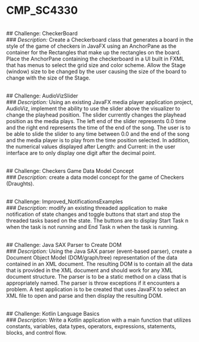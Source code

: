 # **CMP_SC4330**

<br>## Challenge: CheckerBoard
<br>### *Description:* 
Create a Checkerboard class that generates a board in the style of the game of checkers in JavaFX using an AnchorPane as the container for the Rectangles that make up the rectangles on the board. Place the AnchorPane containing the checkerboard in a UI built in FXML that has menus to select the grid size and color scheme. Allow the Stage (window) size to be changed by the user causing the size of the board to change with the size of the Stage.


<br>## Challenge: AudioVizSlider
<br>### *Description:* 
Using an existing JavaFX media player application project, AudioViz, implement the ability to use the slider above the visualizer to change the playhead position. The slider currently changes the playhead position as the media plays. The left end of the slider represents 0.0 time and the right end represents the time of the end of the song. The user is to be able to slide the slider to any time between 0.0 and the end of the song and the media player is to play from the time position selected. In addition, the numerical values displayed after Length: and Current: in the user interface are to only display one digit after the decimal point.


<br>## Challenge: Checkers Game Data Model Concept
<br>### *Description:* 
create a data model concept for the game of Checkers (Draughts).


<br>## Challenge: Improved_NotificationsExamples
<br>### *Description:* 
modify an existing threaded application to make notification of state changes and toggle buttons that start and stop the threaded tasks based on the state. The buttons are to display Start Task n when the task is not running and End Task n when the task is running.


<br>## Challenge: Java SAX Parser to Create DOM
<br>### *Description:* 
Using the Java SAX parser (event-based parser), create a Document Object Model (DOM/graph/tree) representation of the data contained in an XML document. The resulting DOM is to contain all the data that is provided in the XML document and should work for any XML document structure. The parser is to be a static method on a class that is appropriately named. The parser is throw exceptions if it encounters a problem. A test application is to be created that uses JavaFX to select an XML file to open and parse and then display the resulting DOM.


<br>## Challenge: Kotlin Language Basics
<br>### *Description:* 
Write a Kotlin application with a main function that utilizes constants, variables, data types, operators, expressions, statements, blocks, and control flow.
